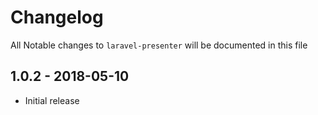 # Changelog

All Notable changes to `laravel-presenter` will be documented in this file

## 1.0.2 - 2018-05-10

- Initial release
